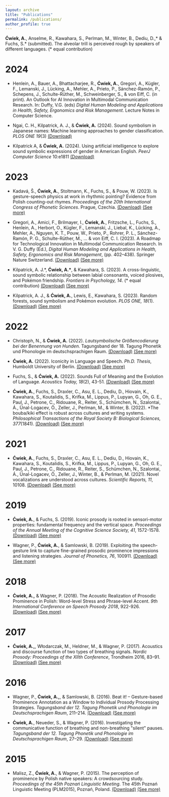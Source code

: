 ```yaml
---
layout: archive
title: "Publications"
permalink: /publications/
author_profile: true
---
```


**Ćwiek, A.**, Anselme, R., Kawahara, S., Perlman, M., Winter, B., Dediu, D.,\* & Fuchs, S.\* (submitted). The alveolar trill is perceived rough by speakers of different languages. (\* equal contribution)

2024
===

- Henlein, A., Bauer, A., Bhattacharjee, R., **Ćwiek, A.**, Gregori, A., Kügler, F., Lemanski, J., Lücking, A., Mehler, A., Prieto, P., Sánchez-Ramón, P., Schepens, J., Schulte-Rüther, M., Schweinberger, S., & von Eiff, C. (in print). An Outlook for AI Innovation in Multimodal Communication Research. In: Duffy, V.G. (eds) *Digital Human Modeling and Applications in Health, Safety, Ergonomics and Risk Management*. Lecture Notes in Computer Science.

- Ngai, C. H., Kilpatrick, A. J., & **Ćwiek, A.** (2024). Sound symbolism in Japanese names: Machine learning approaches to gender classification. *PLOS ONE 19*(3) [(Download)](https://journals.plos.org/plosone/article?id=10.1371/journal.pone.0297440)

- Kilpatrick A, & **Ćwiek, A.** (2024). Using artificial intelligence to explore sound symbolic expressions of gender in American English. *PeerJ Computer Science* 10:e1811 [(Download)](https://doi.org/10.7717/peerj-cs.1811)

2023
===

- Kadavá, Š., **Ćwiek, A.**, Stoltmann, K., Fuchs, S., & Pouw, W. (2023). Is gesture-speech physics at work in rhythmic pointing? Evidence from Polish counting-out rhymes. *Proceedings of the 20th International Congress of Phonetic Sciences*. Prague, Czechia. [(Download)](https://osf.io/67fzc/) [(See more)](http://olacwiek.github.io/publication/2023_kadava_gesture-speech)

- Gregori, A., Amici, F., Brilmayer, I., **Ćwiek, A.**, Fritzsche, L., Fuchs, S., Henlein, A., Herbort, O., Kügler, F., Lemanski, J., Liebal, K., Lücking, A., Mehler, A., Nguyen, K. T., Pouw, W., Prieto, P., Rohrer, P. L., Sánchez-Ramón, P. G., Schulte-Rüther, M., … & von Eiff, C. I. (2023). A Roadmap for Technological Innovation in Multimodal Communication Research. In V. G. Duffy (Ed.), *Digital Human Modeling and Applications in Health, Safety, Ergonomics and Risk Management*, (pp. 402–438). Springer Nature Switzerland. [(Download)](http://olacwiek.github.io/files/Gregori_et_al._2023_submitted_version.pdf) [(See more)](http://olacwiek.github.io/publication/2023_gregori_roadmap)

- Kilpatrick, A. J.\*, **Ćwiek, A.\***, & Kawahara, S. (2023). A cross-linguistic, sound symbolic relationship between labial consonants, voiced plosives, and Pokémon friendship. *Frontiers in Psychology, 14*. (\* equal contribution) [(Download)](https://www.frontiersin.org/articles/10.3389/fpsyg.2023.1113143) [(See more)](http://olacwiek.github.io/publication/2023_kilpatrick_cross-linguistic)

- Kilpatrick, A. J., & **Ćwiek, A.**, Lewis, E., Kawahara, S. (2023). Random forests, sound symbolism and Pokémon evolution. *PLOS ONE, 18*(1). [(Download)](https://journals.plos.org/plosone/article?id=10.1371/journal.pone.0279350) [(See more)](http://olacwiek.github.io/publication/2023_kilpatrick_random)

2022
===
- Christoph, N., & **Ćwiek, A.** (2022). *Lautsymbolische Größencodierung bei der Benennung von Hunden.* Tagungsband der 18. Tagung Phonetik und Phonologie im deutschsprachigen Raum. [(Download)](https://doi.org/10.11576/pundp2022-1032) [(See more)](http://olacwiek.github.io/publication/2022_christoph_lautsymbolische)

- **Ćwiek, A.** (2022). Iconicity in Language and Speech. *Ph.D. Thesis*, Humboldt University of Berlin. [(Download)](https://edoc.hu-berlin.de/handle/18452/25687) [(See more)](http://olacwiek.github.io/publication/2022_cwiek_iconicity)

- Fuchs, S., & **Ćwiek, A.** (2022). Sounds Full of Meaning and the Evolution of Language. *Acoustics Today, 18*(2), 43-51. [(Download)](https://doi.org/10.1121/AT.2022.18.2.43) [(See more)](http://olacwiek.github.io/publication/2022_fuchs_sounds)

- **Ćwiek, A.**, Fuchs, S., Draxler, C., Asu, E. L., Dediu, D., Hiovain, K., Kawahara, S., Koutalidis, S., Krifka, M., Lippus, P., Lupyan, G., Oh, G. E., Paul, J., Petrone, C., Ridouane, R., Reiter, S., Schümchen, N., Szalontai, Á., Ünal-Logacev, Ö., Zeller, J., Perlman, M., & Winter, B. (2022). *The bouba/kiki effect is robust across cultures and writing systems. *Philosophical Transactions of the Royal Society B: Biological Sciences, 377*(1841). [(Download)](https://royalsocietypublishing.org/doi/10.1098/rstb.2020.0390) [(See more)](http://olacwiek.github.io/publication/2022_cwiek_bouba)

2021
===
- **Ćwiek, A.**, Fuchs, S., Draxler, C., Asu, E. L., Dediu, D., Hiovain, K., Kawahara, S., Koutalidis, S., Krifka, M., Lippus, P., Lupyan, G., Oh, G. E., Paul, J., Petrone, C., Ridouane, R., Reiter, S., Schümchen, N., Szalontai, Á., Ünal-Logacev, Ö., Zeller, J., Winter, B., & Perlman, M. (2021). Novel vocalizations are understood across cultures. *Scientific Reports, 11*, 10108. [(Download)](https://www.nature.com/articles/s41598-021-89445-4) [(See more)](http://olacwiek.github.io/publication/2021_cwiek_novel)

2019
===
- **Ćwiek, A.**, & Fuchs, S. (2019). Iconic prosody is rooted in sensori-motor properties: fundamental frequency and the vertical space. *Proceedings of the Annual Meeting of the Cognitive Science Society, 41*, 1572-1578. [(Download)](https://cogsci.mindmodeling.org/2019/papers/0282/0282.pdf) [(See more)](http://olacwiek.github.io/publication/2019_cwiek_iconicity)

- Wagner, P., **Ćwiek, A.**, & Samlowski, B. (2019). Exploiting the speech-gesture link to capture fine-grained prosodic prominence impressions and listening strategies. *Journal of Phonetics, 76*, 100911. [(Download)](http://www.sciencedirect.com/science/article/pii/S009544701830038X) [(See more)](http://olacwiek.github.io/publication/2019_wagner_exploiting)

2018
===
- **Ćwiek, A.,** & Wagner, P. (2018). The Acoustic Realization of Prosodic Prominence in Polish: Word-level Stress and Phrase-level Accent. *9th International Conference on Speech Prosody 2018*, 922-926. [(Download)](http://www.isca-speech.org/archive/SpeechProsody_2018/abstracts/191.html) [(See more)](http://olacwiek.github.io/publication/2018_cwiek_acoustic)

2017
===
- **Ćwiek, A.,**, Włodarczak, M., Heldner, M., & Wagner, P. (2017). Acoustics and discourse function of two types of breathing signals. *Nordic Prosody: Proceedings of the XIIth Conference*, Trondheim 2016, 83–91. [(Download)](https://su.diva-portal.org/smash/get/diva2:1128916/FULLTEXT02.pdf) [(See more)](http://olacwiek.github.io/publication/2017_cwiek_acoustics)

2016
===
- Wagner, P., **Ćwiek, A.,**, & Samlowski, B. (2016). Beat it! – Gesture-based Prominence Annotation as a Window to Individual Prosody Processing Strategies. *Tagungsband der 12. Tagung Phonetik und Phonologie im Deutschsprachigen Raum*, 211–214. [(Download)](https://pub.uni-bielefeld.de/download/2905407/2905410/wagner_cwiek_samlowski2016.pdf) [(See more)](http://olacwiek.github.io/publication/2016_wagner_beat)

- **Ćwiek, A.**, Neueder, S., & Wagner, P. (2016). Investigating the communicative function of breathing and non-breathing \"silent\" pauses. *Tagungsband der 12. Tagung Phonetik und Phonologie im Deutschsprachigen Raum*, 27–29. [(Download)](https://pub.uni-bielefeld.de/download/2905904/2906499/cwiek_neueder_wagner_2016.pdf) [(See more)](http://olacwiek.github.io/publication/2016_cwiek_investigating)

2015
===
- Malisz, Z., **Ćwiek, A.**, & Wagner, P. (2015). The perception of prominence by Polish native speakers: A crowdsourcing study. *Proceedings of the 45th Poznań Linguistic Meeting*. The 45th Poznań Linguistic Meeting (PLM2015), Poznań, Poland. [(Download)](http://olacwiek.github.io/files/malisz_2015_perception.pdf) [(See more)](http://olacwiek.github.io/publication/2015_malisz_perception)
